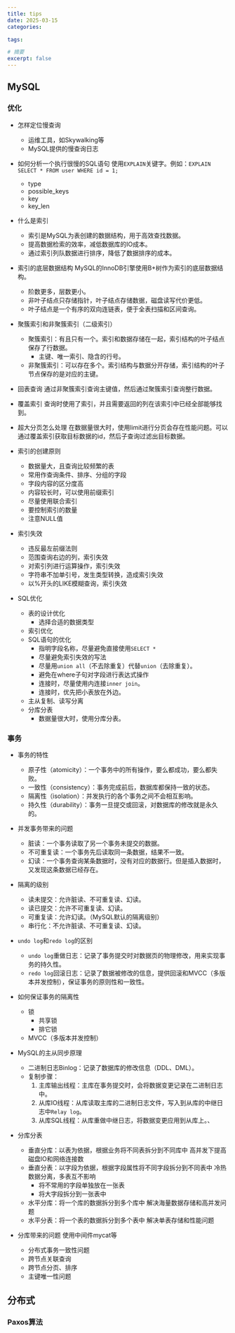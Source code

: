 ```yaml
---
title: tips
date: 2025-03-15
categories: 

tags: 

# 摘要
excerpt: false
---
```


## MySQL
### 优化
- 怎样定位慢查询
    - 运维工具，如Skywalking等
    - MySQL提供的慢查询日志

- 如何分析一个执行很慢的SQL语句
使用`EXPLAIN`关键字。例如：`EXPLAIN SELECT * FROM user WHERE id = 1;`
    - type
    - possible_keys
    - key
    - key_len

- 什么是索引
    - 索引是MySQL为表创建的数据结构，用于高效查找数据。
    - 提高数据检索的效率，减低数据库的IO成本。
    - 通过索引列队数据进行排序，降低了数据排序的成本。

- 索引的底层数据结构
MySQL的InnoDB引擎使用B+树作为索引的底层数据结构。
    - 阶数更多，层数更小。
    - 非叶子结点只存储指针，叶子结点存储数据，磁盘读写代价更低。
    - 叶子结点是一个有序的双向连链表，便于全表扫描和区间查询。

- 聚簇索引和非聚簇索引（二级索引）
    - 聚簇索引：有且只有一个。索引和数据存储在一起，索引结构的叶子结点保存了行数据。
        - 主键、唯一索引、隐含的行号。
    - 非聚簇索引：可以存在多个。索引结构与数据分开存储，索引结构的叶子节点保存的是对应的主键。

- 回表查询
通过非聚簇索引查询主键值，然后通过聚簇索引查询整行数据。

- 覆盖索引
查询时使用了索引，并且需要返回的列在该索引中已经全部能够找到。

- 超大分页怎么处理
在数据量很大时，使用limit进行分页会存在性能问题。可以通过覆盖索引获取目标数据的id，然后子查询过滤出目标数据。

- 索引的创建原则
    - 数据量大，且查询比较频繁的表
    - 常用作查询条件、排序、分组的字段
    - 字段内容的区分度高
    - 内容较长时，可以使用前缀索引
    - 尽量使用联合索引
    - 要控制索引的数量
    - 注意NULL值

- 索引失效
    - 违反最左前缀法则
    - 范围查询右边的列，索引失效
    - 对索引列进行运算操作，索引失效
    - 字符串不加单引号，发生类型转换，造成索引失效
    - 以%开头的LIKE模糊查询，索引失效

- SQL优化
    - 表的设计优化
        - 选择合适的数据类型
    - 索引优化
    - SQL语句的优化
        - 指明字段名称，尽量避免直接使用`SELECT *`
        - 尽量避免索引失效的写法
        - 尽量用`union all`（不去除重复）代替`union`（去除重复）。
        - 避免在where子句对字段进行表达式操作
        - 连接时，尽量使用内连接`inner join`。
        - 连接时，优先把小表放在外边。
    - 主从复制、读写分离
    - 分库分表
        - 数据量很大时，使用分库分表。

### 事务
- 事务的特性
    - 原子性（atomicity）：一个事务中的所有操作，要么都成功，要么都失败。
    - 一致性（consistency）：事务完成前后，数据库都保持一致的状态。
    - 隔离性（isolation）：并发执行的各个事务之间不会相互影响。
    - 持久性（durability）：事务一旦提交或回滚，对数据库的修改就是永久的。

- 并发事务带来的问题
    - 脏读：一个事务读取了另一个事务未提交的数据。
    - 不可重复读：一个事务先后读取同一条数据，结果不一致。
    - 幻读：一个事务查询某条数据时，没有对应的数据行。但是插入数据时，又发现这条数据已经存在。

- 隔离的级别
    - 读未提交：允许脏读、不可重复读、幻读。
    - 读已提交：允许不可重复读、幻读。
    - 可重复读：允许幻读。（MySQL默认的隔离级别）
    - 串行化：不允许脏读、不可重复读、幻读。

- `undo log`和`redo log`的区别
    - `undo log`重做日志：记录了事务提交时对数据页的物理修改，用来实现事务的持久性。
    - `redo log`回滚日志：记录了数据被修改的信息，提供回滚和MVCC（多版本并发控制），保证事务的原则性和一致性。

- 如何保证事务的隔离性
    - 锁
        - 共享锁
        - 排它锁
    - MVCC（多版本并发控制）

- MySQL的主从同步原理
    - 二进制日志Binlog：记录了数据库的修改信息（DDL、DML）。
    - 复制步骤：
        1. 主库输出线程：主库在事务提交时，会将数据变更记录在二进制日志中。
        2. 从库IO线程：从库读取主库的二进制日志文件，写入到从库的中继日志中`Relay log`。
        3. 从库SQL线程：从库重做中继日志，将数据变更应用到从库上。、

- 分库分表
    - 垂直分库：以表为依据，根据业务将不同表拆分到不同库中
    高并发下提高磁盘IO和网络连接数
    - 垂直分表：以字段为依据，根据字段属性将不同字段拆分到不同表中
    冷热数据分离，多表互不影响
        - 将不常用的字段单独放在一张表
        - 将大字段拆分到一张表中
    - 水平分库：将一个库的数据拆分到多个库中
    解决海量数据存储和高并发问题
    - 水平分表：将一个表的数据拆分到多个表中
    解决单表存储和性能问题

- 分库带来的问题
使用中间件mycat等
    - 分布式事务一致性问题
    - 跨节点关联查询
    - 跨节点分页、排序
    - 主键唯一性问题

## 分布式
### Paxos算法





